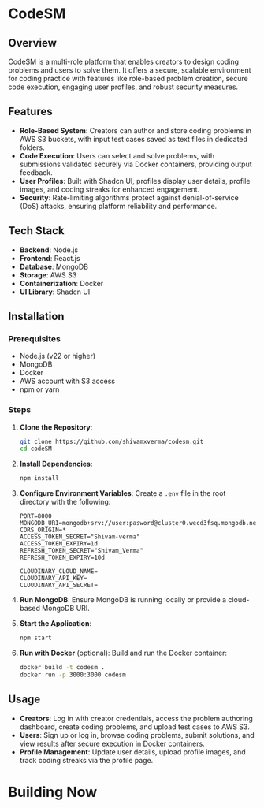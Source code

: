 # CodeSM

## Overview
CodeSM is a multi-role platform that enables creators to design coding problems and users to solve them. It offers a secure, scalable environment for coding practice with features like role-based problem creation, secure code execution, engaging user profiles, and robust security measures.

## Features
- **Role-Based System**: Creators can author and store coding problems in AWS S3 buckets, with input test cases saved as text files in dedicated folders.
- **Code Execution**: Users can select and solve problems, with submissions validated securely via Docker containers, providing output feedback.
- **User Profiles**: Built with Shadcn UI, profiles display user details, profile images, and coding streaks for enhanced engagement.
- **Security**: Rate-limiting algorithms protect against denial-of-service (DoS) attacks, ensuring platform reliability and performance.

## Tech Stack
- **Backend**: Node.js
- **Frontend**: React.js
- **Database**: MongoDB
- **Storage**: AWS S3
- **Containerization**: Docker
- **UI Library**: Shadcn UI

## Installation

### Prerequisites
- Node.js (v22 or higher)
- MongoDB
- Docker
- AWS account with S3 access
- npm or yarn

### Steps
1. **Clone the Repository**:
   ```bash
   git clone https://github.com/shivamxverma/codesm.git
   cd codeSM
   ```

2. **Install Dependencies**:
   ```bash
   npm install
   ```

3. **Configure Environment Variables**:
   Create a `.env` file in the root directory with the following:
   ```env
   PORT=8000
   MONGODB_URI=mongodb+srv://user:pasword@cluster0.wecd3fsq.mongodb.net
   CORS_ORIGIN=*
   ACCESS_TOKEN_SECRET="Shivam-verma"
   ACCESS_TOKEN_EXPIRY=1d
   REFRESH_TOKEN_SECRET="Shivam_Verma"
   REFRESH_TOKEN_EXPIRY=10d
    
   CLOUDINARY_CLOUD_NAME=
   CLOUDINARY_API_KEY=
   CLOUDINARY_API_SECRET=
   ```

4. **Run MongoDB**:
   Ensure MongoDB is running locally or provide a cloud-based MongoDB URI.

5. **Start the Application**:
   ```bash
   npm start
   ```

6. **Run with Docker** (optional):
   Build and run the Docker container:
   ```bash
   docker build -t codesm .
   docker run -p 3000:3000 codesm
   ```

## Usage
- **Creators**: Log in with creator credentials, access the problem authoring dashboard, create coding problems, and upload test cases to AWS S3.
- **Users**: Sign up or log in, browse coding problems, submit solutions, and view results after secure execution in Docker containers.
- **Profile Management**: Update user details, upload profile images, and track coding streaks via the profile page.

# Building Now 
